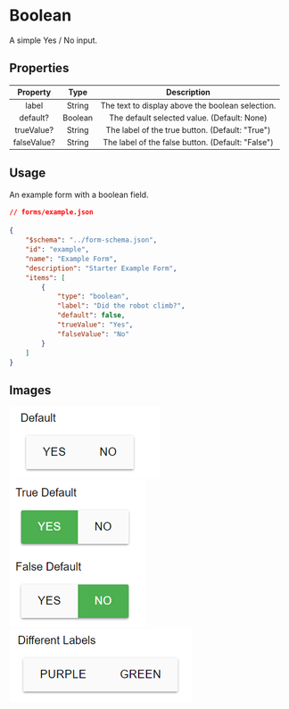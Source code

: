 # Boolean
A simple Yes / No input.

## Properties

|   Property  |   Type  |                    Description                    |
|:-----------:|:-------:|:-------------------------------------------------:|
|    label    |  String |  The text to display above the boolean selection. |
|   default?  | Boolean |    The default selected value. (Default: None)    |
|  trueValue? |  String |  The label of the true button. (Default: "True")  |
| falseValue? |  String | The label of the false button. (Default: "False") |

## Usage
An example form with a boolean field.
```json
// forms/example.json

{
    "$schema": "../form-schema.json",
    "id": "example",
    "name": "Example Form",
    "description": "Starter Example Form",
    "items": [
        {
            "type": "boolean",
            "label": "Did the robot climb?",
            "default": false,
            "trueValue": "Yes",
            "falseValue": "No"
        }
    ]
}
```

## Images
![boolean](../img/boolean.png ":size=200%")
![boolean-default](../img/boolean-default.png ":size=200%")
![boolean-custom](../img/boolean-custom.png ":size=200%")
